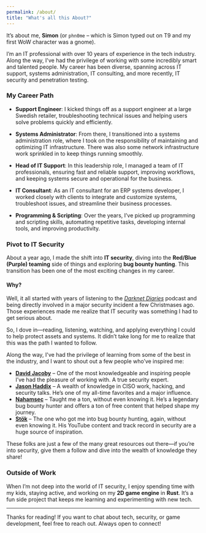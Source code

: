 ```yaml
---
permalink: /about/
title: "What's all this About?"
---
```


It’s about me, **Simon** (or ```phn0me``` – which is Simon typed out on T9 and my first WoW character was a gnome).

I’m an IT professional with over 10 years of experience in the tech industry. Along the way, I've had the privilege of working with some incredibly smart and talented people. My career has been diverse, spanning across IT support, systems administration, IT consulting, and more recently, IT security and penetration testing.

### My Career Path

- **Support Engineer**: I kicked things off as a support engineer at a large Swedish retailer, troubleshooting technical issues and helping users solve problems quickly and efficiently.

- **Systems Administrator**: From there, I transitioned into a systems administration role, where I took on the responsibility of maintaining and optimizing IT infrastructure. There was also some network infrastructure work sprinkled in to keep things running smoothly.

- **Head of IT Support**: In this leadership role, I managed a team of IT professionals, ensuring fast and reliable support, improving workflows, and keeping systems secure and operational for the business.

- **IT Consultant**: As an IT consultant for an ERP systems developer, I worked closely with clients to integrate and customize systems, troubleshoot issues, and streamline their business processes.

- **Programming & Scripting**: Over the years, I’ve picked up programming and scripting skills, automating repetitive tasks, developing internal tools, and improving productivity.

### Pivot to IT Security

About a year ago, I made the shift into **IT security**, diving into the **Red/Blue (Purple) teaming** side of things and exploring **bug bounty hunting**. This transition has been one of the most exciting changes in my career.

#### Why?

Well, it all started with years of listening to the *[Darknet Diaries](https://darknetdiaries.com)* podcast and being directly involved in a major security incident a few Christmases ago. Those experiences made me realize that IT security was something I had to get serious about.

So, I dove in—reading, listening, watching, and applying everything I could to help protect assets and systems. It didn’t take long for me to realize that this was the path I wanted to follow.

Along the way, I've had the privilege of learning from some of the best in the industry, and I want to shout out a few people who’ve inspired me:

- **[David Jacoby](https://x.com/JacobyDavid)** – One of the most knowledgeable and inspiring people I’ve had the pleasure of working with. A true security expert.
- **[Jason Haddix](https://x.com/Jhaddix)** – A wealth of knowledge in CISO work, hacking, and security talks. He’s one of my all-time favorites and a major influence.
- **[Nahamsec](https://x.com/NahamSec)** – Taught me a ton, without even knowing it. He’s a legendary bug bounty hunter and offers a ton of free content that helped shape my journey.
- **[Stök](https://x.com/stokfredrik)** – The one who got me into bug bounty hunting, again, without even knowing it. His YouTube content and track record in security are a huge source of inspiration.

These folks are just a few of the many great resources out there—if you’re into security, give them a follow and dive into the wealth of knowledge they share!

### Outside of Work

When I’m not deep into the world of IT security, I enjoy spending time with my kids, staying active, and working on my **2D game engine** in **Rust**. It’s a fun side project that keeps me learning and experimenting with new tech.

---

Thanks for reading! If you want to chat about tech, security, or game development, feel free to reach out. Always open to connect!
